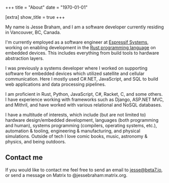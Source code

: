 +++
title = "About"
date  = "1970-01-01"

[extra]
show_title = true
+++

My name is Jesse Braham, and I am a software developer currently residing in Vancouver, BC, Canada.

I'm currently employed as a software engineer at [Espressif Systems](https://www.espressif.com/), working on enabling development in the [Rust programming language](https://www.rust-lang.org/) on embedded devices. This includes everything from build tools to hardware abstraction layers.

I was previously a systems developer where I worked on supporting software for embedded devices which utilized satellite and cellular communication. Here I mostly used C#.NET, JavaScript, and SQL to build web applications and data processing pipelines.

I am proficient in Rust, Python, JavaScript, C#, Racket, C, and some others. I have experience working with frameworks such as Django, ASP.NET MVC, and Mithril, and have worked with various relational and NoSQL databases.

I have a multitude of interests, which include (but are not limited to) hardware design/embedded development, languages (both programming and human), systems programming (compilers, operating systems, etc.), automation & tooling, engineering & manufacturing, and physical simulations. Outside of tech I love comic books, music, astronomy & physics, and being outdoors.


## Contact me

If you would like to contact me feel free to send an email to [jesse@beta7.io](mailto:jesse@beta7.io), or send a message on Matrix to <span class="text-white">@jessebraham:matrix.org</span>.
